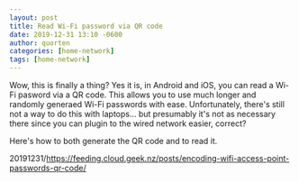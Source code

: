 ```yaml
---
layout: post
title: Read Wi-Fi password via QR code
date: 2019-12-31 13:10 -0600
author: quorten
categories: [home-network]
tags: [home-network]
---
```


Wow, this is finally a thing?  Yes it is, in Android and iOS, you can
read a Wi-Fi pasword via a QR code.  This allows you to use much
longer and randomly generaed Wi-Fi passwords with ease.
Unfortunately, there's still not a way to do this with laptops... but
presumably it's not as necessary there since you can plugin to the
wired network easier, correct?

Here's how to both generate the QR code and to read it.

20191231/https://feeding.cloud.geek.nz/posts/encoding-wifi-access-point-passwords-qr-code/
